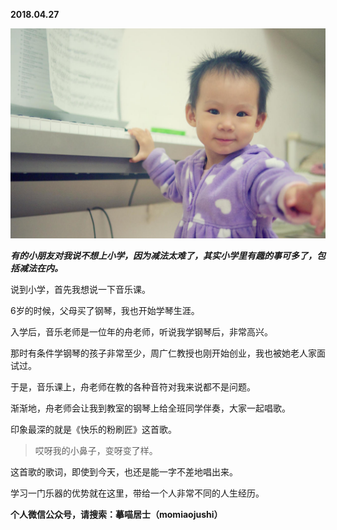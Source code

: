 
          
            
**2018.04.27**



![](img/51001-05f3a6e8d86afe7e.jpg)




***有的小朋友对我说不想上小学，因为减法太难了，其实小学里有趣的事可多了，包括减法在内。***

说到小学，首先我想说一下音乐课。

6岁的时候，父母买了钢琴，我也开始学琴生涯。

入学后，音乐老师是一位年的舟老师，听说我学钢琴后，非常高兴。

那时有条件学钢琴的孩子非常至少，周广仁教授也刚开始创业，我也被她老人家面试过。

于是，音乐课上，舟老师在教的各种音符对我来说都不是问题。

渐渐地，舟老师会让我到教室的钢琴上给全班同学伴奏，大家一起唱歌。

印象最深的就是《快乐的粉刷匠》这首歌。
>哎呀我的小鼻子，变呀变了样。



这首歌的歌词，即使到今天，也还是能一字不差地唱出来。

学习一门乐器的优势就在这里，带给一个人非常不同的人生经历。


**个人微信公众号，请搜索：摹喵居士（momiaojushi）**

          
        